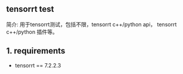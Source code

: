 ## tensorrt test

简介: 用于tensorrt测试，包括不限，tensorrt c++/python api， tensorrt c++/python 插件等。

## 1. requirements
- tensorrt == 7.2.2.3

